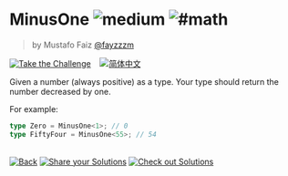 <!--info-header-start--><h1>MinusOne <img src="https://img.shields.io/badge/-medium-d9901a" alt="medium"/> <img src="https://img.shields.io/badge/-%23math-999" alt="#math"/></h1><blockquote><p>by Mustafo Faiz <a href="https://github.com/fayzzzm" target="_blank">@fayzzzm</a></p></blockquote><p><a href="https://tsch.js.org/2257/play" target="_blank"><img src="https://img.shields.io/badge/-Take%20the%20Challenge-3178c6?logo=typescript&logoColor=white" alt="Take the Challenge"/></a> &nbsp;&nbsp;&nbsp;<a href="./README.zh-CN.md" target="_blank"><img src="https://img.shields.io/badge/-%E7%AE%80%E4%BD%93%E4%B8%AD%E6%96%87-gray" alt="简体中文"/></a> </p><!--info-header-end-->

Given a number (always positive) as a type. Your type should return the number decreased by one.

For example:

```ts
type Zero = MinusOne<1>; // 0
type FiftyFour = MinusOne<55>; // 54
```

<!--info-footer-start--><br><a href="../../README.md" target="_blank"><img src="https://img.shields.io/badge/-Back-grey" alt="Back"/></a> <a href="https://tsch.js.org/2257/answer" target="_blank"><img src="https://img.shields.io/badge/-Share%20your%20Solutions-teal" alt="Share your Solutions"/></a> <a href="https://tsch.js.org/2257/solutions" target="_blank"><img src="https://img.shields.io/badge/-Check%20out%20Solutions-de5a77?logo=awesome-lists&logoColor=white" alt="Check out Solutions"/></a> <!--info-footer-end-->
